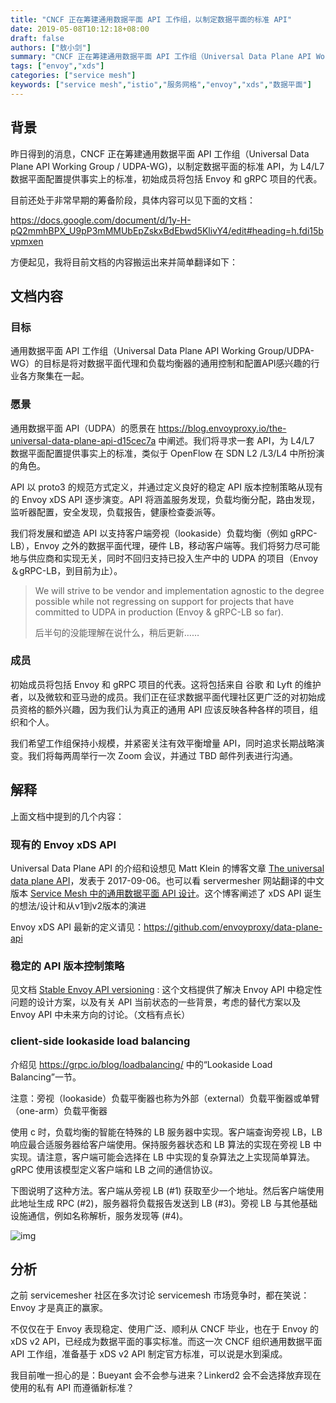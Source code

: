 ```yaml
---
title: "CNCF 正在筹建通用数据平面 API 工作组，以制定数据平面的标准 API"
date: 2019-05-08T10:12:18+08:00
draft: false
authors: ["敖小剑"]
summary: "CNCF 正在筹建通用数据平面 API 工作组（Universal Data Plane API Working Group / UDPA-WG)，以制定数据平面的标准 API，为 L4/L7 数据平面配置提供事实上的标准，初始成员将包括 Envoy 和 gRPC 项目的代表。"
tags: ["envoy","xds"]
categories: ["service mesh"]
keywords: ["service mesh","istio","服务网格","envoy","xds","数据平面"]
---
```


## 背景

昨日得到的消息，CNCF 正在筹建通用数据平面 API 工作组（Universal Data Plane API Working Group / UDPA-WG)，以制定数据平面的标准 API，为 L4/L7 数据平面配置提供事实上的标准，初始成员将包括 Envoy 和 gRPC 项目的代表。

目前还处于非常早期的筹备阶段，具体内容可以见下面的文档：

https://docs.google.com/document/d/1y-H-pQ2mmhBPX_U9pP3mMMUbEpZskxBdEbwd5KlivY4/edit#heading=h.fdi15bvpmxen

方便起见，我将目前文档的内容搬运出来并简单翻译如下：

## 文档内容

### 目标

通用数据平面 API 工作组（Universal Data Plane API Working Group/UDPA-WG）的目标是将对数据平面代理和负载均衡器的通用控制和配置API感兴趣的行业各方聚集在一起。

### 愿景

通用数据平面 API（UDPA）的愿景在 https://blog.envoyproxy.io/the-universal-data-plane-api-d15cec7a 中阐述。我们将寻求一套 API，为 L4/L7 数据平面配置提供事实上的标准，类似于 OpenFlow 在 SDN L2 /L3/L4 中所扮演的角色。

API 以 proto3 的规范方式定义，并通过定义良好的稳定 API 版本控制策略从现有的 Envoy xDS API 逐步演变。API 将涵盖服务发现，负载均衡分配，路由发现，监听器配置，安全发现，负载报告，健康检查委派等。

我们将发展和塑造 API 以支持客户端旁视（lookaside）负载均衡（例如 gRPC-LB），Envoy 之外的数据平面代理，硬件 LB，移动客户端等。我们将努力尽可能地与供应商和实现无关，同时不回归支持已投入生产中的 UDPA 的项目（Envoy＆gRPC-LB，到目前为止）。

> We will strive to be vendor and implementation agnostic to the degree possible while not regressing on support for projects that have committed to UDPA in production (Envoy & gRPC-LB so far).
>
> 后半句的没能理解在说什么，稍后更新……

### 成员

初始成员将包括 Envoy 和 gRPC 项目的代表。这将包括来自 谷歌 和 Lyft 的维护者，以及微软和亚马逊的成员。我们正在征求数据平面代理社区更广泛的对初始成员资格的额外兴趣，因为我们认为真正的通用 API 应该反映各种各样的项目，组织和个人。

我们希望工作组保持小规模，并紧密关注有效平衡增量 API，同时追求长期战略演变。我们将每两周举行一次 Zoom 会议，并通过 TBD 邮件列表进行沟通。

## 解释

上面文档中提到的几个内容：

### 现有的 Envoy xDS API

Universal Data Plane API 的介绍和设想见 Matt Klein 的博客文章 [The universal data plane API](https://blog.envoyproxy.io/the-universal-data-plane-api-d15cec7a)，发表于 2017-09-06。也可以看 servermesher 网站翻译的中文版本 [Service Mesh 中的通用数据平面 API 设计](http://www.servicemesher.com/blog/the-universal-data-plane-api/)。这个博客阐述了 xDS API 诞生的想法/设计和从v1到v2版本的演进

Envoy xDS API 最新的定义请见：https://github.com/envoyproxy/data-plane-api

### 稳定的 API 版本控制策略

见文档 [Stable Envoy API versioning](https://docs.google.com/document/d/1xeVvJ6KjFBkNjVspPbY_PwEDHC7XPi0J5p1SqUXcCl8/edit#heading=h.c0uts5ftkk58) : 这个文档提供了解决 Envoy API 中稳定性问题的设计方案，以及有关 API 当前状态的一些背景，考虑的替代方案以及 Envoy API 中未来方向的讨论。（文档有点长）

### client-side lookaside load balancing

介绍见 https://grpc.io/blog/loadbalancing/ 中的“Lookaside Load Balancing”一节。

注意：旁视（lookaside）负载平衡器也称为外部（external）负载平衡器或单臂（one-arm）负载平衡器

使用 c 时，负载均衡的智能在特殊的 LB 服务器中实现。客户端查询旁视 LB，LB 响应最合适服务器给客户端使用。保持服务器状态和 LB 算法的实现在旁视 LB 中实现。请注意，客户端可能会选择在 LB 中实现的复杂算法之上实现简单算法。gRPC 使用该模型定义客户端和 LB 之间的通信协议。

下图说明了这种方法。客户端从旁视 LB (#1) 获取至少一个地址。然后客户端使用此地址生成 RPC (#2)，服务器将负载报告发送到 LB (#3)。旁视 LB 与其他基础设施通信，例如名称解析，服务发现等 (#4)。

![img](https://grpc.io/img/image_2.png)

## 分析

之前 servicemesher 社区在多次讨论 servicemesh 市场竞争时，都在笑说：Envoy 才是真正的赢家。

不仅仅在于 Envoy 表现稳定、使用广泛、顺利从 CNCF 毕业，也在于 Envoy 的 xDS v2 API，已经成为数据平面的事实标准。而这一次 CNCF 组织通用数据平面 API 工作组，准备基于 xDS v2 API 制定官方标准，可以说是水到渠成。

我目前唯一担心的是：Bueyant 会不会参与进来？Linkerd2 会不会选择放弃现在使用的私有 API 而遵循新标准？
